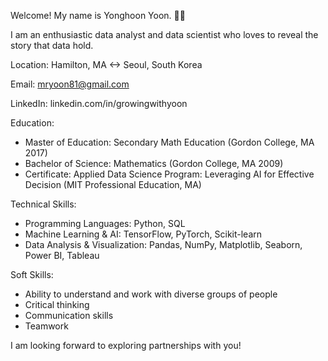 Welcome! My name is Yonghoon Yoon. 👋🏼

I am an enthusiastic data analyst and data scientist who loves to reveal the story that data hold.

Location: Hamilton, MA <-> Seoul, South Korea

Email: mryoon81@gmail.com

LinkedIn: linkedin.com/in/growingwithyoon 

Education: 
- Master of Education: Secondary Math Education (Gordon College, MA 2017)
- Bachelor of Science: Mathematics (Gordon College, MA 2009)
- Certificate: Applied Data Science Program: Leveraging AI for Effective Decision (MIT Professional Education, MA)


Technical Skills:
- Programming Languages: Python, SQL
- Machine Learning & AI: TensorFlow, PyTorch, Scikit-learn
- Data Analysis & Visualization: Pandas, NumPy, Matplotlib, Seaborn, Power BI, Tableau

Soft Skills:
- Ability to understand and work with diverse groups of people
- Critical thinking
- Communication skills
- Teamwork

I am looking forward to exploring partnerships with you!


<!---
GrowingWithYoon/GrowingWithYoon is a ✨ special ✨ repository because its `README.md` (this file) appears on your GitHub profile.
You can click the Preview link to take a look at your changes.
--->
